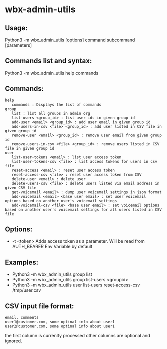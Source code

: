 # wbx-admin-utils

## Usage:
Python3 -m wbx_admin_utils [options] command subcommand [parameters]

## Commands list and syntax:
Python3 -m wbx_admin_utils help commands 


## Commands:
```
help
   commands : Displays the list of commands
group
   list : list all groups in admin org
   list-users <group_id> : list user ids in given group id
   add-user <email> <group_id> : add user email in given group id
   add-users-in-csv <file> <group_id> : add user listed in CSV file in given group id
   remove-user <email> <group_id> : remove user email from given group id
   remove-users-in-csv <file> <group_id> : remove users listed in CSV file in given group id
user
   list-user-tokens <email> : list user access token
   list-user-tokens-csv <file> : list access tokens for users in csv file
   reset-access <email> : reset user access token
   reset-access-csv <file> : reset user access token from CSV
   delete-user <email> : delete user
   delete-users-csv <file> : delete users listed via email address in given CSV file
   get-voicemail <email> : dump user voicemail settings in json format
   add-voicemail <email> <base user email> : set user voicemail options based on another user's voicemail settings
   add-voicemail-csv <file> <base user email> : set voicemail options based on another user's voicemail settings for all users listed in CSV file
```

## Options:
* -t \<token\> Adds access token as a parameter. Will be read from AUTH_BEARER Env Variable by default        

## Examples:
* Python3 -m wbx_admin_utils group list            
* Python3 -m wbx_admin_utils group list-users \<groupid\>
* Python3 -m wbx_admin_utils user list-users reset-access-csv /tmp/user.csv

## CSV input file format:
```
email, comments 
user1@customer.com, some optinal info about user1 
user2@customer.com, some optinal info about user1 
```
the first column is currenlty processed other columns are optional and ignored.


